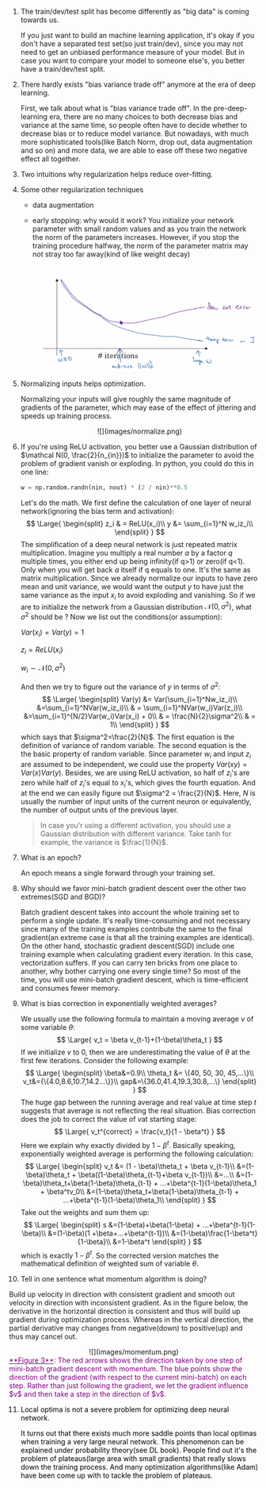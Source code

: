 1. The train/dev/test split has become differently as "big data" is coming towards us.

   If you just want to build an machine learning application, it's okay if you don't have a separated test set(so just train/dev), since you may not need to get an unbiased performance measure of your model. But in case you want to compare your model to someone else's, you better have a train/dev/test split.

3. There hardly exists "bias variance trade off" anymore at the era of deep learning.

   First, we talk about what is "bias variance trade off". In the pre-deep-learning era, there are no many choices to both decrease bias and variance at the same time, so people often have to decide whether to decrease bias or to reduce model variance. But nowadays, with much more sophisticated tools(like Batch Norm, drop out, data augmentation and so on) and more data, we are able to ease off these two negative effect all together.

4. Two intuitions why regularization helps reduce over-fitting.

5. Some other regularization techniques

   - data augmentation

   - early stopping: why would it work? You initialize your network parameter with small random values and as you train the network the norm of the parameters increases. However, if you stop the training procedure halfway, the norm of the parameter matrix may not stray too far away(kind of like weight decay)

     ![](images/early_stop.png)

6. Normalizing inputs helps optimization.

   Normalizing your inputs will give roughly the same magnitude of gradients of the parameter, which may ease of the effect of jittering and speeds up training process.

   <center>![](images/normalize.png)</center>

7. If you're using ReLU activation, you better use a Gaussian distribution of $\mathcal N(0, \frac{2}{n_{in}})$ to initialize the parameter to avoid the problem of gradient vanish or exploding. In python, you could do this in one line:

   ```Python
   w = np.random.randn(nin, nout) * (2 / nin)**0.5
   ```

   Let's do the math. We first define the calculation of one layer of neural network(ignoring the bias term and activation):
   $$
   \Large{
   \begin{split}
     z_i & = ReLU(x_i)\\
       y &= \sum_{i=1}^N w_iz_i\\
       \end{split}
   }
   $$
   The simplification of a deep neural network is just repeated matrix multiplication. Imagine you multiply a real number $a$ by a factor $q$ multiple times, you either end up being infinity(if q>1) or zero(if q<1). Only when you will get back $a$ itself if q equals to one. It's the same as matrix multiplication. Since we already normalize our inputs to have zero mean and unit variance, we would  want the output $y$ to have just the same variance as the input $x_i$ to avoid exploding and vanishing. So if we are to initialize the network from a Gaussian distribution $\mathcal N(0, \sigma^2)$, what $\sigma^2$ should be ? Now we list out the conditions(or assumption):

   $Var(x_i)=Var(y)=1$

   $z_i=ReLU(x_i)$

   $w_i \sim \mathcal N(0, \sigma^2)$

   And then we try to figure out the variance of $y$ in terms of $\sigma^2$:
   $$
   \Large{
       \begin{split}
       Var(y) &= Var(\sum_{i=1}^Nw_iz_i)\\
         &=\sum_{i=1}^NVar(w_iz_i)\\
         & = \sum_{i=1}^NVar(w_i)Var(z_i)\\
         &=\sum_{i=1}^{N/2}Var(w_i)Var(x_i) + 0\\
         & = \frac{N}{2}\sigma^2\\
         & = 1\\
       \end{split}
   }
   $$
   which says that $\sigma^2=\frac{2}{N}$. The first equation is the definition of variance of random variable. The second equation is the the basic property of random variable. Since parameter $w_i$ and input $z_i$ are assumed to be independent, we could use the property $Var(xy) = Var(x)Var(y)$. Besides, we are using ReLU activation, so half of $z_i$'s are zero while half of $z_i$'s equal to $x_i$'s, which gives the fourth equation. And at the end we can easily figure out $\sigma^2 = \frac{2}{N}$. Here, $N$ is usually the number of input units of the current neuron or equivalently, the number of output units of the previous layer.

   > In case you'r using a different activation, you should use a Gaussian distribution with different variance. Take tanh for example, the variance is $\frac{1}{N}$. 

8. What is an epoch?

   An epoch means a single forward through your training set.

8. Why should we favor mini-batch gradient descent over the other two extremes(SGD and BGD)?

   Batch gradient descent takes into account the whole training set to perform a single update. It's really time-consuming and not necessary since many of the training examples contribute the same to the final gradient(an extreme case is that all the training examples are identical). On the other hand, stochastic gradient descent(SGD) include one training example when calculating gradient every iteration. In this case, vectorization suffers. If you can carry ten bricks from one place to another, why bother carrying one every single time? So most of the time, you will use mini-batch gradient descent, which is time-efficient and consumes fewer memory.

9. What is bias correction in exponentially weighted averages?

   We usually use the following formula to maintain a moving average $v$ of some variable $\theta$:
   $$
   \Large{
       v_t = \beta v_{t-1}+(1-\beta)\theta_t
   }
   $$
   If we initialize $v$ to 0, then we are underestimating the value of $\theta$ at the first few iterations. Consider the following example:
   $$
   \Large{
   \begin{split}
   \beta&=0.9\\
       \theta_t &= \{40, 50, 30, 45,...\}\\
       v_t&={\{4.0,8.6,10.7,14.2...\}}\\
       gap&=\{36.0,41.4,19.3,30.8,...\}
       \end{split}
   }
   $$
   The huge gap between the running average and real value at time step $t​$ suggests that average is not reflecting the real situation. Bias correction does the job to correct the value of $v​$ at starting stage:
   $$
   \Large{
       v_t^{correct} = \frac{v_t}{1 - \beta^t}
   }
   $$
   Here we explain why exactly divided by $1-\beta^t$. Basically speaking, exponentially weighted average is performing the following calculation:
   $$
   \Large{
   \begin{split}
       v_t &= (1 - \beta)\theta_t + \beta v_{t-1}\\
       &=(1- \beta)\theta_t + \beta((1-\beta)\theta_{t-1}+\beta v_{t-1})\\
       &=...\\
       &=(1-\beta)\theta_t+\beta(1-\beta)\theta_{t-1} + ...+\beta^{t-1}(1-\beta)\theta_1 + \beta^tv_0\\
       &=(1-\beta)\theta_t+\beta(1-\beta)\theta_{t-1} + ...+\beta^{t-1}(1-\beta)\theta_1\\
       \end{split}
   }
   $$
   Take out the weights and sum them up:
   $$
   \Large{
       \begin{split}
       s &=(1-\beta)+\beta(1-\beta) + ...+\beta^{t-1}(1-\beta)\\
       &=(1-\beta)(1 +\beta+...+\beta^{t-1})\\
       &=(1-\beta)\frac{1-\beta^t}{1-\beta}\\
       &=1-\beta^t
       \end{split}
   }
   $$
   which is exactly $1-\beta^t$. So the corrected version matches the mathematical definition of weighted sum of variable $\theta$.

10. Tell in one sentence what momentum algorithm is doing?

   Build up velocity in direction with consistent gradient and smooth out velocity in direction with inconsistent gradient. As in the figure below, the derivative in the horizontal direction is consistent and thus will build up gradient during optimization process. Whereas in the vertical direction, the partial derivative may changes from negative(down) to positive(up) and thus may cancel out.

   <center>![](images/momentum.png)</center>

   <caption><span> <u><font color='purple'>**Figure 3**</u><font color='purple'>: The red arrows shows the direction taken by one step of mini-batch gradient descent with momentum. The blue points show the direction of the gradient (with respect to the current mini-batch) on each step. Rather than just following the gradient, we let the gradient influence $v$ and then take a step in the direction of $v$.<br> <font color='black'> </span>

11. Local optima is not a severe problem for optimizing deep neural network.

    It turns out that there exists much more saddle points than local optimas when training a very large neural network. This phenomenon can be explained under probability theory(see DL book). People find out it's the problem of plateaus(large area with small gradients) that really slows down the training process. And many optimization algorithms(like Adam) have been come up with to tackle the problem of plateaus.

    ​